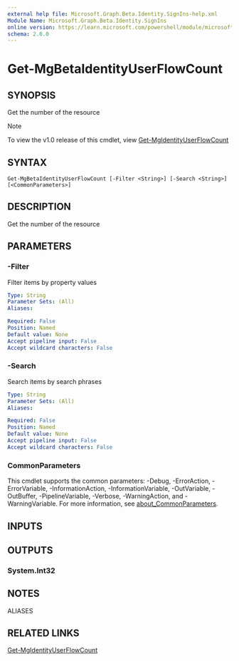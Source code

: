 ```yaml
---
external help file: Microsoft.Graph.Beta.Identity.SignIns-help.xml
Module Name: Microsoft.Graph.Beta.Identity.SignIns
online version: https://learn.microsoft.com/powershell/module/microsoft.graph.beta.identity.signins/get-mgbetaidentityuserflowcount
schema: 2.0.0
---
```


# Get-MgBetaIdentityUserFlowCount

## SYNOPSIS
Get the number of the resource

> [!NOTE]
> To view the v1.0 release of this cmdlet, view [Get-MgIdentityUserFlowCount](/powershell/module/Microsoft.Graph.Identity.SignIns/Get-MgIdentityUserFlowCount?view=graph-powershell-v1.0)

## SYNTAX

```
Get-MgBetaIdentityUserFlowCount [-Filter <String>] [-Search <String>] [<CommonParameters>]
```

## DESCRIPTION
Get the number of the resource

## PARAMETERS

### -Filter
Filter items by property values

```yaml
Type: String
Parameter Sets: (All)
Aliases:

Required: False
Position: Named
Default value: None
Accept pipeline input: False
Accept wildcard characters: False
```

### -Search
Search items by search phrases

```yaml
Type: String
Parameter Sets: (All)
Aliases:

Required: False
Position: Named
Default value: None
Accept pipeline input: False
Accept wildcard characters: False
```

### CommonParameters
This cmdlet supports the common parameters: -Debug, -ErrorAction, -ErrorVariable, -InformationAction, -InformationVariable, -OutVariable, -OutBuffer, -PipelineVariable, -Verbose, -WarningAction, and -WarningVariable. For more information, see [about_CommonParameters](http://go.microsoft.com/fwlink/?LinkID=113216).

## INPUTS

## OUTPUTS

### System.Int32
## NOTES

ALIASES

## RELATED LINKS
[Get-MgIdentityUserFlowCount](/powershell/module/Microsoft.Graph.Identity.SignIns/Get-MgIdentityUserFlowCount?view=graph-powershell-v1.0)

